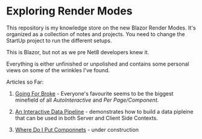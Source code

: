 # Exploring Render Modes

This repository is my knowledge store on the new Blazor Render Modes.  It's organized as a collection of notes and projects.  You need to change the StartUp project to run the different setups. 

This is Blazor, but not as we pre Net8 developers knew it.

Everything is either unfinished or unpolished and contains some personal views on some of the wrinkles I've found.

Articles so Far:

1. [Going For Broke](./Documents/Going-For-Broke.md) - Everyone's favourite seems to be the biggest minefield of all *AutoInteractive* and *Per Page/Component*.

2. [An Interactive Data Pipeline](./Documents/An-Interactive-Data-Pipeline.md) - demonstrates how to build a data pipleine that can be used in both Server and Client Side Contexts.

3. [Where Do I Put Componnets](./Documents/Where-Do-I-Put-Components.md) - under construction
